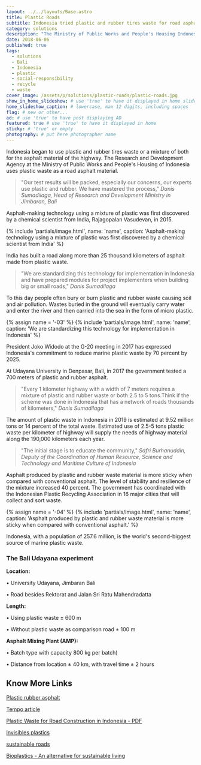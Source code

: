 ```yaml
---
layout: ../../layouts/Base.astro
title: Plastic Roads
subtitle: Indonesia tried plastic and rubber tires waste for road asphalt. A clever way to reduce plastic pollution.
category: solutions
description: "The Ministry of Public Works and People's Housing Indonesia began testing a mix of plastic and rubber tires waste in the asphalt mix."
date: 2018-06-06
published: true
tags:
  - solutions
  - Bali
  - Indonesia
  - plastic
  - social-responsibility
  - recycle
  - waste
cover_image: /assets/p/solutions/plastic-roads/plastic-roads.jpg
show_in_home_slideshow: # use 'true' to have it displayed in home slideshow
home_slideshow_caption: # lowercase, max 12 digits, including spaces
flag: # new or other...
ad: # use 'true' to have post displaying AD
featured: true # use 'true' to have it displayed in home
sticky: # 'true' or empty
photography: # put here photographer name
---
```


Indonesia began to use plastic and rubber tires waste or a mixture of both for the asphalt material of the highway. The Research and Development Agency at the Ministry of Public Works and People's Housing of Indonesia uses plastic waste as a road asphalt material.

> "Our test results will be packed, especially our concerns, our experts use plastic and rubber. We have mastered the process," _Danis Sumadilaga, Head of Research and Development Ministry in Jimbaran, Bali_

Asphalt-making technology using a mixture of plastic was first discovered by a chemical scientist from India, Rajagopalan Vasudevan, in 2015.

{% include 'partials/image.html', name: 'name', caption: 'Asphalt-making technology using a mixture of plastic was first discovered by a chemical scientist from India' %}

India has built a road along more than 25 thousand kilometers of asphalt made from plastic waste.

> "We are standardizing this technology for implementation in Indonesia and have prepared modules for project implementers when building big or small roads," _Danis Sumadilaga_

To this day people often bury or burn plastic and rubber waste causing soil and air pollution. Wastes buried in the ground will eventually carry water and enter the river and then carried into the sea in the form of micro plastic.

{% assign name = '-03' %}
{% include 'partials/image.html', name: 'name', caption: 'We are standardizing this technology for implementation in Indonesia' %}

President Joko Widodo at the G-20 meeting in 2017 has expressed Indonesia's commitment to reduce marine plastic waste by 70 percent by 2025.

At Udayana University in Denpasar, Bali, in 2017 the government tested a 700 meters of plastic and rubber asphalt.

> "Every 1 kilometer highway with a width of 7 meters requires a mixture of plastic and rubber waste or both 2.5 to 5 tons.Think if the scheme was done in Indonesia that has a network of roads thousands of kilometers," _Danis Sumadilaga_

The amount of plastic waste in Indonesia in 2019 is estimated at 9.52 million tons or 14 percent of the total waste. Estimated use of 2.5-5 tons plastic waste per kilometer of highway will supply the needs of highway material along the 190,000 kilometers each year.

> "The initial stage is to educate the community," _Safri Burhanuddin, Deputy of the Coordination of Human Resource, Science and Technology and Maritime Culture of Indonesia_

Asphalt produced by plastic and rubber waste material is more sticky when compared with conventional asphalt. The level of stability and resilience of the mixture increased 40 percent. The government has coordinated with the Indonesian Plastic Recycling Association in 16 major cities that will collect and sort waste.

{% assign name = '-04' %}
{% include 'partials/image.html', name: 'name', caption: 'Asphalt produced by plastic and rubber waste material is more sticky when compared with conventional asphalt.' %}

Indonesia, with a population of 257.6 million, is the world's second-biggest source of marine plastic waste.

### The Bali Udayana experiment

**Location:**

• University Udayana, Jimbaran Bali

• Road besides Rektorat and Jalan Sri Ratu Mahendradatta

**Length:**

• Using plastic waste ± 600 m

• Without plastic waste as comparison road ± 100 m

**Asphalt Mixing Plant (AMP):**

• Batch type with capacity 800 kg per batch)

• Distance from location ± 40 km, with travel time ± 2 hours

## Know More Links

[Plastic rubber asphalt](https://www.tinuku.com/2017/07/plastic-rubber-asphalt.html)

[Tempo article](https://en.tempo.co/read/news/2017/07/30/056895560/Govt-Begins-Building-Roads-with-Plastic-Waste-Mix-in-Bali)

[Plastic Waste for Road Construction in Indonesia - PDF](http://www.earthislandph.org/wp-content/uploads/2017/10/Utilization-of-Plastic-Waste-in-Bituminous-Mixes-for-Road-Construction.pdf)

[Invisibles plastics](https://orbmedia.org/stories/invisibles_plastics/images)

[sustainable roads](https://www.dow.com/en-us/news/press-releases/building-sustainable-roads-dow-strengthens-indonesias-plastics-waste-management-efforts)

[Bioplastics - An alternative for sustainable living](https://advancebioplast.com/)
